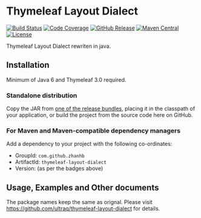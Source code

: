 
Thymeleaf Layout Dialect
========================

[![Build Status](https://travis-ci.org/zhanhb/thymeleaf-layout-dialect.svg?branch=1.4.x)](https://travis-ci.org/zhanhb/thymeleaf-layout-dialect)
[![Code Coverage](https://img.shields.io/codecov/c/github/zhanhb/thymeleaf-layout-dialect/1.4.x.svg?maxAge=3600)](https://codecov.io/gh/zhanhb/thymeleaf-layout-dialect/branch/1.4.x)
[![GitHub Release](https://img.shields.io/github/release/zhanhb/thymeleaf-layout-dialect/1.4.x.svg?maxAge=3600)](https://github.com/zhanhb/thymeleaf-layout-dialect/releases/latest)
[![Maven Central](https://img.shields.io/maven-central/v/com.github.zhanhb/thymeleaf-layout-dialect/1.4.x.svg?maxAge=3600)](http://search.maven.org/#search|ga|1|g%3A%22com.github.zhanhb%22%20AND%20a%3A%22thymeleaf-layout-dialect%22)
[![License](https://img.shields.io/github/license/zhanhb/thymeleaf-layout-dialect/1.4.x.svg?maxAge=3600)](https://github.com/zhanhb/thymeleaf-layout-dialect/blob/1.4.x/LICENSE)

Thymeleaf Layout Dialect rewriten in java.

Installation
------------

Minimum of Java 6 and Thymeleaf 3.0 required.

### Standalone distribution
Copy the JAR from [one of the release bundles](https://github.com/zhanhb/thymeleaf-layout-dialect/releases),
placing it in the classpath of your application, or build the project from the
source code here on GitHub.

### For Maven and Maven-compatible dependency managers
Add a dependency to your project with the following co-ordinates:

 - GroupId: `com.github.zhanhb`
 - ArtifactId: `thymeleaf-layout-dialect`
 - Version: (as per the badges above)


Usage, Examples and Other documents
-----
The package names keep the same as orignal.
Please visit https://github.com/ultraq/thymeleaf-layout-dialect for details.
